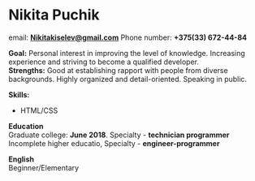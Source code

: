 # Nikita Puchik 

email: **Nikitakiselev@gmail.com** Phone number:  **+375(33) 672-44-84**

**Goal:** Personal interest in improving the level of knowledge. Increasing experience and striving to become a qualified developer.  
**Strengths:** Good at establishing rapport with people from diverse backgrounds. Highly organized and detail-oriented. Speaking in public.  
  
  
**Skills:**  
* HTML/CSS

**Education**   
Graduate college: **June 2018**. Specialty - **technician programmer**  
Incomplete higher educatio, Specialty - **engineer-programmer**

**English**  
Beginner/Elementary  
